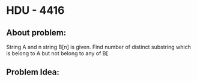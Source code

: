 # HDU - 4416
## About problem:
String A and n string B[n] is given. Find number of distinct substring which is belong to A but not belong to any of B[ 

## Problem Idea:


<!--stackedit_data:
eyJoaXN0b3J5IjpbMTMwMzAzNTcwNV19
-->
